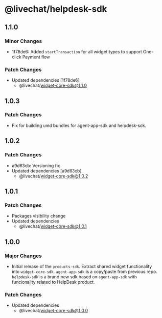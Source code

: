 # @livechat/helpdesk-sdk

## 1.1.0

### Minor Changes

- 1f78de6: Added `startTransaction` for all widget types to support One-click Payment flow

### Patch Changes

- Updated dependencies [1f78de6]
  - @livechat/widget-core-sdk@1.1.0

## 1.0.3

### Patch Changes

- Fix for building umd bundles for agent-app-sdk and helpdesk-sdk.

## 1.0.2

### Patch Changes

- a9d63cb: Versioning fix
- Updated dependencies [a9d63cb]
  - @livechat/widget-core-sdk@1.0.2

## 1.0.1

### Patch Changes

- Packages visibility change
- Updated dependencies
  - @livechat/widget-core-sdk@1.0.1

## 1.0.0

### Major Changes

- Initial release of the `products-sdk`. Extract shared widget functionality into `widget-core-sdk`. `agent-app-sdk` is a copy/paste from previous repo. `helpdesk-sdk` is a brand new sdk based on `agent-app-sdk` with funcionality related to HelpDesk product.

### Patch Changes

- Updated dependencies
  - @livechat/widget-core-sdk@1.0.0
